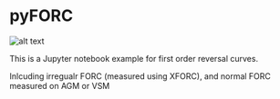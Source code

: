 # pyFORC
![alt text](https://github.com/botaoxiongyong/pyFORC/jupyter_notebook/example/jpyter_example.png)

This is a Jupyter notebook example for first order reversal curves.

Inlcuding irregualr FORC (measured using XFORC), and normal FORC measured on AGM or VSM
